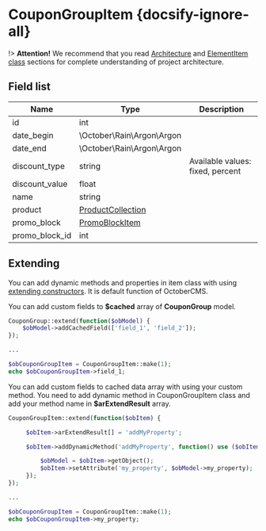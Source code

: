 # CouponGroupItem {docsify-ignore-all}

!> **Attention!**  We recommend that you read [Architecture](home.md#architecture) and [ElementItem class](item-class/item-class.md) sections for complete understanding of  project architecture.

## Field list

|  Name | Type | Description |
|-------|------|--------|
|id|int|
|date_begin|\October\Rain\Argon\Argon|
|date_end|\October\Rain\Argon\Argon|
|discount_type|string|Available values: fixed, percent|
|discount_value|float|
|name|string|
|product|[ProductCollection](modules/product/collection/collection.md)|
|promo_block|[PromoBlockItem](promo-block/item/item.md)|
|promo_block_id|int|

## Extending

You can add dynamic methods and properties in item class with using [extending constructors](http://octobercms.com/docs/services/behaviors#constructor-extension).
It is default function of OctoberCMS.

You can add custom fields to **$cached** array of **CouponGroup** model.
```php
CouponGroup::extend(function($obModel) {
    $obModel->addCachedField(['field_1', 'field_2']);
});

...

$obCouponGroupItem = CouponGroupItem::make(1);
echo $obCouponGroupItem->field_1;
```

You can add custom fields to cached data array with using your custom method.
You need to add dynamic method in CouponGroupItem class and add your method name in **$arExtendResult** array.
```php
CouponGroupItem::extend(function($obItem) {

     $obItem->arExtendResult[] = 'addMyProperty';

     $obItem->addDynamicMethod('addMyProperty', function() use ($obItem) {

         $obModel = $obItem->getObject();
         $obItem->setAttribute('my_property', $obModel->my_property);
     });
});

...

$obCouponGroupItem = CouponGroupItem::make(1);
echo $obCouponGroupItem->my_property;
```
